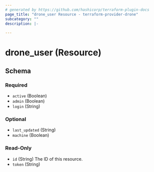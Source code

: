 ```yaml
---
# generated by https://github.com/hashicorp/terraform-plugin-docs
page_title: "drone_user Resource - terraform-provider-drone"
subcategory: ""
description: |-
  
---
```


# drone_user (Resource)





<!-- schema generated by tfplugindocs -->
## Schema

### Required

- `active` (Boolean)
- `admin` (Boolean)
- `login` (String)

### Optional

- `last_updated` (String)
- `machine` (Boolean)

### Read-Only

- `id` (String) The ID of this resource.
- `token` (String)


